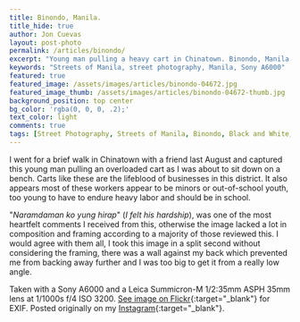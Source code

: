 ```yaml
---
title: Binondo, Manila.
title_hide: true
author: Jon Cuevas
layout: post-photo
permalink: /articles/binondo/
excerpt: "Young man pulling a heavy cart in Chinatown. Binondo, Manila 2015. Sony A6000 using a Leica Summicron-M 1/2:35mm ASPH 35mm lens at 1/1000s f/4 ISO 3200."
keywords: "Streets of Manila, street photography, Manila, Sony A6000"
featured: true
featured_image: /assets/images/articles/binondo-04672.jpg
featured_image_thumb: /assets/images/articles/binondo-04672-thumb.jpg
background_position: top center
bg_color: 'rgba(0, 0, 0, .2);'
text_color: light
comments: true
tags: [Street Photography, Streets of Manila, Binondo, Black and White, Sony, Leica, Summicron, Voigtlander, Pacsafe, Manila, Photography]
---
```

I went for a brief walk in Chinatown with a friend last August and captured this young man pulling an overloaded cart as I was about to sit down on a bench. Carts like these are the lifeblood of businesses in this district. It also appears most of these workers appear to be minors or out-of-school youth, too young to have to endure heavy labor and should be in school.

"_Naramdaman ko yung hirap_" (_I felt his hardship_), was one of the most heartfelt comments I received from this, otherwise the image lacked a lot in composition and framing according to a majority of those reviewed this. I would agree with them all, I took this image in a split second without considering the framing, there was a wall against my back which prevented me from backing away further and I was too big to get it from a really low angle.

Taken with a Sony A6000 and a Leica Summicron-M 1/2:35mm ASPH 35mm lens at 1/1000s f/4 ISO 3200. [See image on Flickr][1]{:target="_blank"} for EXIF. Posted originally on my [Instagram][2]{:target="_blank"}.

[1]: https://www.flickr.com/photos/archondigital/22309842882/
[2]: https://instagram.com/p/7khlZyGq0D/
